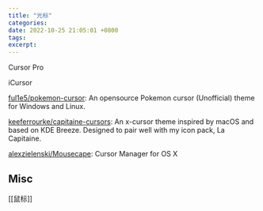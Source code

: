 ```yaml
---
title: "光标"
categories: 
date: 2022-10-25 21:05:01 +0800
tags: 
excerpt: 
---
```






Cursor Pro

iCursor

[ful1e5/pokemon-cursor](https://github.com/ful1e5/pokemon-cursor): An opensource Pokemon cursor (Unofficial) theme for Windows and Linux.

[keeferrourke/capitaine-cursors](https://github.com/keeferrourke/capitaine-cursors): An x-cursor theme inspired by macOS and based on KDE Breeze. Designed to pair well with my icon pack, La Capitaine.

[alexzielenski/Mousecape](https://github.com/alexzielenski/Mousecape): Cursor Manager for OS X


## Misc

[[鼠标]]


